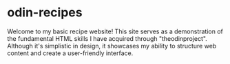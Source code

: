 # odin-recipes
Welcome to my basic recipe website! This site serves as a demonstration of the fundamental HTML skills I have acquired through "theodinproject". Although it's simplistic in design, it showcases my ability to structure web content and create a user-friendly interface.
